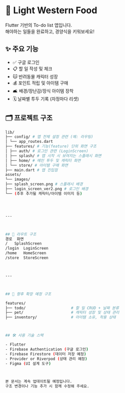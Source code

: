 # 🐾 Light Western Food

Flutter 기반의 To-do list 앱입니다.  
해야하는 일들을 완료하고, 경양식을 키워보세요!



## ✨ 주요 기능

- ✅ 구글 로그인  
- 📋 할 일 작성 및 체크  
- 🐱 반려동물 캐릭터 성장  
- 💰 포인트 적립 및 아이템 구매  
- 🛋 배경/장난감/장식 아이템 장착  
- 🗓 날짜별 투두 기록 (자정마다 리셋)  



## 🗂 프로젝트 구조

```bash
lib/
├── config/ # 앱 전체 설정 관련 (예: 라우팅)
│ └── app_routes.dart
├── features/ # 기능(feature) 단위 화면 구조
│ ├── auth/ # 로그인 관련 (LoginScreen)
│ ├── splash/ # 앱 시작 시 보여지는 스플래시 화면
│ ├── home/ # 메인 투두 및 캐릭터 화면
│ └── store/ # 아이템 구매 화면
├── main.dart # 앱 진입점
assets/
└── images/
├── splash_screen.png # 스플래시 배경
├── login_screen_ver2.png # 로그인 배경
└── (추후 추가될 캐릭터/아이템 이미지 등)




---



## 🧭 라우트 구조
경로	화면
/	SplashScreen
/login	LoginScreen
/home	HomeScreen
/store	StoreScreen



---



## 🧩 향후 확장 예정 구조

features/
├── todo/                    # 할 일 CRUD + 날짜 분류
├── pet/                     # 캐릭터 성장 및 상태 관리
├── inventory/               # 아이템 소유, 착용 상태



## 🛠 사용 기술 스택

- Flutter
- Firebase Authentication (구글 로그인)
- Firebase Firestore (데이터 저장 예정)
- Provider or Riverpod (상태 관리 예정)
- Figma (UI 설계 도구)



본 문서는 계속 업데이트될 예정입니다.
구조 변경이나 기능 추가 시 함께 수정해 주세요.


